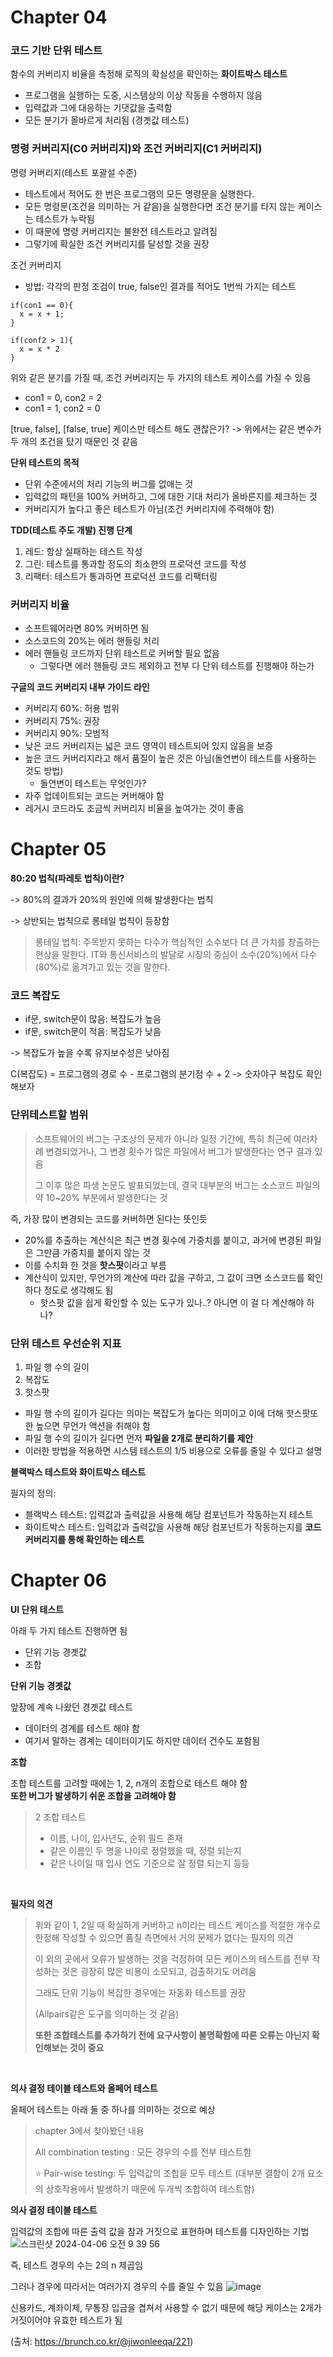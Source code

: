 # Chapter 04

### 코드 기반 단위 테스트

함수의 커버리지 비율을 측정해 로직의 확실성을 확인하는 **화이트박스 테스트**

- 프로그램을 실행하는 도중, 시스템상의 이상 작동을 수행하지 않음
- 입력값과 그에 대응하는 기댓값을 출력함
- 모든 분기가 올바르게 처리됨 (경곗값 테스트)

### 명령 커버리지(C0 커버리지)와 조건 커버리지(C1 커버리지)

명령 커버리지(테스트 포괄설 수준)

- 테스트에서 적어도 한 번은 프로그램의 모든 명령문을 실행한다.
- 모든 명령문(조건을 의미하는 거 같음)을 실행한다면 조건 분기를 타지 않는 케이스는 테스트가 누락됨
- 이 때문에 명령 커버리지는 불완전 테스트라고 알려짐
- 그렇기에 확실한 조건 커버리지를 달성할 것을 권장

조건 커버리지

- 방법: 각각의 판정 조검이 true, false인 결과를 적어도 1번씩 가지는 테스트

```
if(con1 == 0){
  x = x + 1;
}

if(conf2 > 1){
  x = x * 2
}

```

위와 같은 분기를 가질 때, 조건 커버리지는 두 가지의 테스트 케이스를 가질 수 있음

- con1 = 0, con2 = 2
- con1 = 1, con2 = 0

[true, false], [false, true] 케이스만 테스트 해도 괜찮은가?
-> 위에서는 같은 변수가 두 개의 조건을 탔기 때문인 것 같음

**단위 테스트의 목적**

- 단위 수준에서의 처리 기능의 버그를 없애는 것
- 입력값의 패턴을 100% 커버하고, 그에 대한 기대 처리가 올바른지를 체크하는 것
- 커버리지가 높다고 좋은 테스트가 아님(조건 커버리지에 주력해야 함)

**TDD(테스트 주도 개발) 진행 단계**

1. 레드: 항상 실패하는 테스트 작성
2. 그린: 테스트를 통과할 정도의 최소한의 프로덕션 코드를 작성
3. 리팩터: 테스트가 통과하면 프로덕션 코드를 리팩터링

### 커버리지 비율

- 소프트웨어라면 80% 커버하면 됨
- 소스코드의 20%는 에러 핸들링 처리
- 에러 핸들링 코드까지 단위 테스트로 커버할 필요 없음
  - 그렇다면 에러 핸들링 코드 제외하고 전부 다 단위 테스트를 진행해야 하는가

**구글의 코드 커버리지 내부 가이드 라인**

- 커버리지 60%: 허용 범위
- 커버리지 75%: 권장
- 커버리지 90%: 모범적
- 낮은 코드 커버리지는 넓은 코드 영역이 테스트되어 있지 않음을 보증
- 높은 코드 커버리지라고 해서 품질이 높은 것은 아님(돌연변이 테스트를 사용하는 것도 방법)
  - 돌연변이 테스트는 무엇인가?
- 자주 업데이트되는 코드는 커버해야 함
- 레거시 코드라도 조금씩 커버리지 비율을 높여가는 것이 좋음

# Chapter 05

**80:20 법칙(파레토 법칙)이란?**

-> 80%의 결과가 20%의 원인에 의해 발생한다는 법칙

-> 상반되는 법칙으로 롱테일 법칙이 등장함

> 롱테일 법칙:
> 주목받지 못하는 다수가 핵심적인 소수보다 더 큰 가치를 창출하는 현상을 말한다. IT와 통신서비스의 발달로 시장의 중심이 소수(20%)에서 다수(80%)로 옮겨가고 있는 것을 말한다.

### 코드 복잡도

- if문, switch문이 많음: 복잡도가 높음
- if문, switch문이 적음: 복잡도가 낮음

-> 복잡도가 높을 수록 유지보수성은 낮아짐

C(복잡도) = 프로그램의 경로 수 - 프로그램의 분기점 수 + 2
-> 숫자야구 복잡도 확인해보자

### 단위테스트할 범위

> 소프트웨어의 버그는 구조상의 문제가 아니라 일정 기간에, 특히 최근에 여러차례 변경되었거나, 그 변경 횟수가 많은 파일에서 버그가 발생한다는 연구 결과 있음
>
> 그 이후 많은 파생 논문도 발표되었는데, 결국 대부분의 버그는 소스코드 파일의 약 10~20% 부분에서 발생한다는 것

즉, 가장 많이 변경되는 코드를 커버하면 된다는 뜻인듯

- 20%를 추출하는 계산식은 최근 변경 횟수에 가중치를 붙이고, 과거에 변경된 파일은 그만큼 가중치를 붙이지 않는 것
- 이를 수치화 한 것을 **핫스팟**이라고 부름
- 계산식이 있지만, 무언가의 계산에 따라 값을 구하고, 그 값이 크면 소스코드를 확인하다 정도로 생각해도 됨
  - 핫스팟 값을 쉽게 확인할 수 있는 도구가 있나..? 아니면 이 걸 다 계산해야 하나?

### 단위 테스트 우선순위 지표

1. 파일 행 수의 길이
2. 복잡도
3. 핫스팟

- 파일 행 수의 길이가 길다는 의미는 복잡도가 높다는 의미이고 이에 더해 핫스팟또한 높으면 무언가 액션을 취해야 함
- 파일 행 수의 길이가 길다면 먼저 **파일을 2개로 분리하기를 제안**
- 이러한 방법을 적용하면 시스템 테스트의 1/5 비용으로 오류를 줄일 수 있다고 설명

**블랙박스 테스트와 화이트박스 테스트**

필자의 정의:

- 블랙박스 테스트: 입력값과 출력값을 사용해 해당 컴포넌트가 작동하는지 테스트
- 화이트박스 테스트: 입력값과 출력값을 사용해 해당 컴포넌트가 작동하는지를 **코드 커버리지를 통해 확인하는 테스트**

# Chapter 06

**UI 단위 테스트**

아래 두 가지 테스트 진행하면 됨

- 단위 기능 경곗값
- 조합

**단위 기능 경곗값**

앞장에 계속 나왔던 경곗값 테스트<br/>

- 데이터의 경계를 테스트 해야 함
- 여기서 말하는 경계는 데이터이기도 하지만 데이터 건수도 포함됨

**조합**

조합 테스트를 고려할 때에는 1, 2, n개의 조합으로 테스트 해야 함<br/>
**또한 버그가 발생하기 쉬운 조합을 고려해야 함**

> 2 조합 테스트
>
> - 이름, 나이, 입사년도, 순위 필드 존재
> - 같은 이름인 두 명을 나이로 정렬했을 때, 정렬 되는지
> - 같은 나이일 때 입사 연도 기준으로 잘 정렬 되는지 등등

<br/>

**필자의 의견**

> 위와 같이 1, 2일 때 확실하게 커버하고 n이라는 테스트 케이스를 적절한 개수로 한정해 작성할 수 있으면 품질 측면에서 거의 문제가 없다는 필자의 의견
>
> 이 외의 곳에서 오류가 발생하는 것을 걱정하여 모든 케이스의 테스트를 전부 작성하는 것은 굉장히 많은 비용이 소모되고, 검출하기도 어려움
>
> 그래도 단위 기능이 복잡한 경우에는 자동화 테스트를 권장
>
> (Allpairs같은 도구를 의미하는 것 같음)
>
> **또한 조합테스트를 추가하기 전에 요구사항이 불명확함에 따른 오류는 아닌지 확인해보는 것이 중요**

<br/>

**의사 결정 테이블 테스트와 올페어 테스트**

올페어 테스트는 아래 둘 중 하나를 의미하는 것으로 예상

> chapter 3에서 찾아봤던 내용
>
> All combination testing : 모든 경우의 수를 전부 테스트함
>
> ⭐️ Pair-wise testing: 두 입력값의 조합을 모두 테스트 (대부분 결함이 2개 요소의 상호작용에서 발생하기 때문에 두개씩 조합하여 테스트함)

**의사 결정 테이블 테스트**

입력값의 조합에 따른 출력 값을 참과 거짓으로 표현하며 테스트를 디자인하는 기법
![스크린샷 2024-04-06 오전 9 39 56](https://github.com/Jong1co/shift-left-test-study/assets/95389265/78565987-c3a1-470f-8331-17460d0fb061)

즉, 테스트 경우의 수는 2의 n 제곱임

그러나 경우에 따라서는 여러가지 경우의 수를 줄일 수 있음
![image](https://github.com/Jong1co/shift-left-test-study/assets/95389265/9307a708-8459-4f64-87b3-3c6fd5b8ecd5)

신용카드, 계좌이체, 무통장 입금을 겹쳐서 사용할 수 없기 때문에 해당 케이스는 2개가 거짓이어야 유효한 테스트가 됨

(출처: https://brunch.co.kr/@jiwonleeqa/221)
